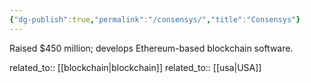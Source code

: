 ```yaml
---
{"dg-publish":true,"permalink":"/consensys/","title":"Consensys"}
---
```



Raised $450 million; develops Ethereum-based blockchain software.

related_to:: [[blockchain\|blockchain]]
related_to:: [[usa\|USA]]
